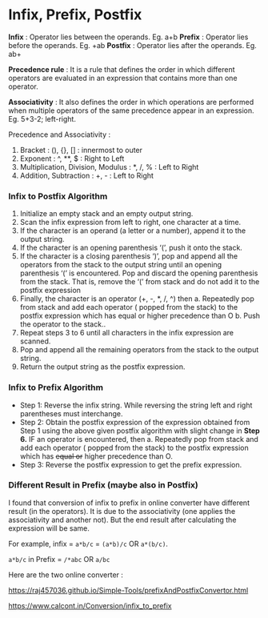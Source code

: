 # Infix, Prefix, Postfix

**Infix** : Operator lies between the operands. Eg. a+b
**Prefix** : Operator lies before the operands. Eg. +ab
**Postfix** : Operator lies after the operands. Eg. ab+


**Precedence rule** : It is a rule that defines the order in which different operators are evaluated in an expression that contains more than one operator.

**Associativity** : It also defines the order in which operations are performed when multiple operators of the same precedence appear in an expression. Eg. 5+3-2; left-right.


Precedence and Associativity :

1. Bracket : (), {}, []  :  innermost to outer
2. Exponent : ^, **, $   :  Right to Left
3. Multiplication, Division, Modulus : *, /, % : Left to Right
4. Addition, Subtraction : +, - : Left to Right


### Infix to Postfix Algorithm

1. Initialize an empty stack and an empty output string.
2. Scan the infix expression from left to right, one character at a time.
3. If the character is an operand (a letter or a number), append it to the output string.
4. If the character is an opening parenthesis ‘(’, push it onto the stack.
5. If the character is a closing parenthesis ‘)’, pop and append all the operators from the stack to the output string until an opening parenthesis ‘(’ is encountered. Pop and discard the opening parenthesis from the stack. That is, remove the ‘(’ from stack and do not add it to the postfix expression
6. Finally, the character is an operator (+, -, *, /, ^) then
a. Repeatedly pop from stack and add each operator ( popped from the stack) to the postfix expression which has equal or higher precedence than O
b. Push the operator to the stack..
7. Repeat steps 3 to 6 until all characters in the infix expression are scanned.
8. Pop and append all the remaining operators from the stack to the output string.
9. Return the output string as the postfix expression.

### Infix to Prefix Algorithm

- Step 1: Reverse the infix string. While reversing the string left and right parentheses must interchange.
- Step 2: Obtain the postfix expression of the expression obtained from Step 1 using the above given postfix algorithm with slight change in **Step 6.** IF an operator is encountered, then a. Repeatedly pop from stack and add each operator ( popped from the stack) to the postfix expression which has ~~equal or~~ higher precedence than O.
- Step 3: Reverse the postfix expression to get the prefix expression.

### Different Result in Prefix (maybe also in Postfix)
I found that conversion of infix to prefix in online converter have different result (in the operators). It is due to the associativity (one applies the associativity and another not). But the end result after calculating the expression will be same.

For example, infix = `a*b/c` = `(a*b)/c`  OR `a*(b/c)`. 

`a*b/c` in Prefix = `/*abc` OR `a/bc`

Here are the two online converter :

https://raj457036.github.io/Simple-Tools/prefixAndPostfixConvertor.html

https://www.calcont.in/Conversion/infix_to_prefix



